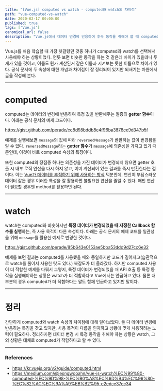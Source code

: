 ```yaml
---
title: "[Vue.js] computed vs watch - computed와 watch의 차이점"
path: "vue-computed-vs-watch"
date: 2020-02-17 00:00:00
published: true
tags: ['Vue.js']
canonical_url: false
description: "Vue.js에서 데이터 변경에 반응하여 후속 동작을 취해야 할 때 computed와 watch 속성을 흔히 사용한다. 언뜻 비슷해 보이는 두 속성의 차이점은 무엇인지, 상황 별로 어느 것을 사용해야 적합한지 알아본다."
---
```


Vue.js를 처음 학습할 때 가장 헷갈렸던 것중 하나가 computed와 watch를 선택해서 사용해야 하는 상황이었다. 언뜻 보면 비슷한 동작을 하는 것 같은데 차이가 있을테니 두 개가 있을 것이고, 이름도 뭔가 계산된거 같은 이름과 지켜보는 듯한 이름으로 차이가 있다. 공식 문서에 두 속성에 대한 개념과 차이점이 잘 정리되어 있지만 되새기는 차원에서 글을 작성해 본다.

***

# computed

computed는 데이터의 변경에 반응하여 특정 값을 반환해주는 일종의 **getter 함수**이다. 아래는 공식 문서의 예제 코드이다.

https://gist.github.com/perade/cc8d98bddb8e4f96ba3878ce9d347b5f

예제를 실행해보면 `message`의 값에 따라 `reversedMessage`가 반환하는 값이 변경됨을 알 수 있다. `reversedMessage`라는 **getter 함수**가 `message`에 의존성을 가지고 있기 때문인데, 이것이 바로 computed 속성의 특징이다.

또한 computed의 장점중 하나는 의존성을 가진 데이터가 변경되지 않으면 getter 호출 시 내부 로직 연산을 다시 하지 않고, 이미 계산되어 있는 결과를 즉시 반환한다는 점이다. 이는 [Vue가 데이터를 추적하기 위해 사용하는 방식](https://kr.vuejs.org/v2/guide/reactivity.html#%EB%B3%80%EA%B2%BD-%EB%82%B4%EC%9A%A9%EC%9D%84-%EC%B6%94%EC%A0%81%ED%95%98%EB%8A%94-%EB%B0%A9%EB%B2%95) 덕분인데, 연산이 부담스러운 데이터 같은 경우 이러한 특성을 잘 활용하면 불필요한 연산을 줄일 수 있다. 매번 연산이 필요할 경우엔 method를 활용하면 된다.

***

# watch

watch는 computed와 비슷하지만 **특정 데이터가 변경되었을 때 지정한 Callback 함수를 실행**하는, 즉 사용 목적이 다른 속성이다. 아래는 공식 문서의 예제 코드를 일관성을 위해 `message`를 활용한 예제로 변경한 것이다.

https://gist.github.com/perade/85b643e0153ae5bba53ddd9d27cc6e32

예제를 보면 결과는 computed를 사용했을 때와 동일하지만 코드가 길어지고(습관적으로 watch를 풀어서 사용한 탓도 있다.) 복잡도가 더 올라갔다. 하지만 computed 사용이 더 적합한 예제를 다뤄서 그렇지, 특정 데이터가 변경되었을 때 API 호출 등 특정 동작을 실행해야하는 상황은 watch가 더 적합하다고 Vue에서는 언급하고 있다. 물론 대부분의 경우 computed가 더 적합하다는 말도 함께 언급하고 있지만 말이다.

***

# 정리

간단하게 computed와 watch 속성의 차이점에 대해 알아보았다. 둘 다 데이터 변경에 반응하는 특징을 갖고 있지만, 사용 목적이 다름을 인지하고 상황에 맞게 사용하려는 노력이 필요하다. 정리하자면 데이터 변경 시 특정 동작을 취해야 하는 상황은 watch, 그 외 상황은 대체로 computed가 적합하다고 할 수 있다.

***

### References

- https://kr.vuejs.org/v2/guide/computed.html
- https://medium.com/@jeongwooahn/vue-js-watch%EC%99%80-computed-%EC%9D%98-%EC%B0%A8%EC%9D%B4%EC%99%80-%EC%82%AC%EC%9A%A9%EB%B2%95-e2edce37ec34